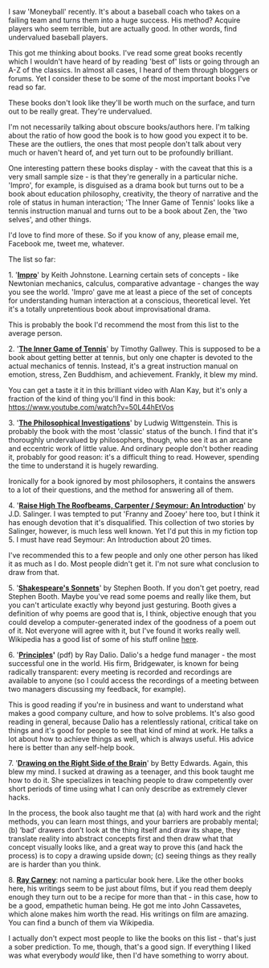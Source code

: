 I saw 'Moneyball' recently. It's about a baseball coach who takes on a failing team and turns them into a huge success. His method? Acquire players who seem terrible, but are actually good. In other words, find undervalued baseball players.

This got me thinking about books. I've read some great books recently which I wouldn't have heard of by reading 'best of' lists or going through an A-Z of the classics. In almost all cases, I heard of them through bloggers or forums. Yet I consider these to be some of the most important books I've read so far.

These books don't look like they'll be worth much on the surface, and turn out to be really great. They're undervalued.

I'm not necessarily talking about obscure books/authors here. I'm talking about the ratio of how good the book is to how good you expect it to be. These are the outliers, the ones that most people don't talk about very much or haven't heard of, and yet turn out to be profoundly brilliant.

One interesting pattern these books display - with the caveat that this is a very small sample size - is that they're generally in a particular niche. 'Impro', for example, is disguised as a drama book but turns out to be a book about education philosophy, creativity, the theory of narrative and the role of status in human interaction; 'The Inner Game of Tennis' looks like a tennis instruction manual and turns out to be a book about Zen, the 'two selves', and other things.

I'd love to find more of these. So if you know of any, please email me, Facebook me, tweet me, whatever.

The list so far:

1\. '**[Impro](http://www.amazon.co.uk/Impro-Performance-Books-Improvisation-Theatre/dp/0713687010/ref=sr_1_1?ie=UTF8&amp;qid=1350209370&amp;sr=8-1)**' by Keith Johnstone. Learning certain sets of concepts - like Newtonian mechanics, calculus, comparative advantage - changes the way you see the world. 'Impro' gave me at least a piece of the set of concepts for understanding human interaction at a conscious, theoretical level. Yet it's a totally unpretentious book about improvisational drama.

This is probably the book I'd recommend the most from this list to the average person.

2\. '**[The Inner Game of Tennis](http://www.amazon.co.uk/Inner-Game-Tennis-Timothy-Gallwey/dp/0330295136/ref=sr_1_1?s=books&amp;ie=UTF8&amp;qid=1350209411&amp;sr=1-1)**' by Timothy Gallwey. This is supposed to be a book about getting better at tennis, but only one chapter is devoted to the actual mechanics of tennis. Instead, it's a great instruction manual on emotion, stress, Zen Buddhism, and achievement. Frankly, it blew my mind.

You can get a taste it it in this brilliant video with Alan Kay, but it's only a fraction of the kind of thing you'll find in this book: https://www.youtube.com/watch?v=50L44hEtVos

3\. '**[The Philosophical Investigations](http://www.amazon.co.uk/Philosophical-Investigations-Ludwig-Wittgenstein/dp/1405159294/ref=sr_1_1?s=books&amp;ie=UTF8&amp;qid=1350209483&amp;sr=1-1)**' by Ludwig Wittgenstein. This is probably the book with the most 'classic' status of the bunch. I find that it's thoroughly undervalued by philosophers, though, who see it as an arcane and eccentric work of little value. And ordinary people don't bother reading it, probably for good reason: it's a difficult thing to read. However, spending the time to understand it is hugely rewarding.

Ironically for a book ignored by most philosophers, it contains the answers to a lot of their questions, and the method for answering all of them.

4\. '**[Raise High The Roofbeams, Carpenter / Seymour: An Introduction](http://www.amazon.co.uk/Raise-High-Roof-Carpenters-Seymour/dp/0241950465/ref=sr_1_1?s=books&amp;ie=UTF8&amp;qid=1350209566&amp;sr=1-1)**' by J.D. Salinger. I was tempted to put 'Franny and Zooey' here too, but I think it has enough devotion that it's disqualified. This collection of two stories by Salinger, however, is much less well known. Yet I'd put this in my fiction top 5. I must have read Seymour: An Introduction about 20 times.

I've recommended this to a few people and only one other person has liked it as much as I do. Most people didn't get it. I'm not sure what conclusion to draw from that.

5\. '**[Shakespeare's Sonnets](http://www.amazon.co.uk/Shakespeares-Sonnets-Yale-Nota-Bene/dp/0300085060/ref=sr_1_1?s=books&amp;ie=UTF8&amp;qid=1350209598&amp;sr=1-1)**' by Stephen Booth. If you don't get poetry, read Stephen Booth. Maybe you've read some poems and really like them, but you can't articulate exactly why beyond just gesturing. Booth gives a definition of why poems are good that is, I think, objective enough that you could develop a computer-generated index of the goodness of a poem out of it. Not everyone will agree with it, but I've found it works really well. Wikipedia has a good list of some of his stuff online [here](http://en.wikipedia.org/wiki/Stephen_Booth_(academic)).

6\. '**[Principles](http://www.bwater.com/Uploads/FileManager/Principles/Bridgewater-Associates-Ray-Dalio-Principles.pdf)'&nbsp;**(pdf) by Ray Dalio. Dalio's a hedge fund manager - the most successful one in the world. His firm, Bridgewater, is known for being radically transparent: every meeting is recorded and recordings are available to anyone (so I could access the recordings of a meeting between two managers discussing my feedback, for example).

This is good reading if you're in business and want to understand what makes a good company culture, and how to solve problems. It's also good reading in general, because Dalio has a relentlessly rational, critical take on things and it's good for people to see that kind of mind at work. He talks a lot about how to achieve things as well, which is always useful. His advice here is better than any self-help book.&nbsp;

7\. '**[Drawing on the Right Side of the Brain](http://www.amazon.co.uk/New-Drawing-Right-Side-Brain/dp/0007116454 "Drawing")**' by Betty Edwards. Again, this blew my mind. I sucked at drawing as a teenager, and this book taught me how to do it. She specializes in teaching people to draw competently over short periods of time using what I can only describe as extremely clever hacks.&nbsp;

In the process, the book also taught me that (a) with hard work and the right methods, you can learn most things, and your barriers are probably mental; (b) &lsquo;bad&rsquo; drawers don&rsquo;t look at the thing itself and draw its shape, they translate reality into abstract concepts first and then draw what that concept visually looks like, and a great way to prove this (and hack the process) is to copy a drawing upside down; (c) seeing things as they really are is harder than you think.&nbsp;

8\. **[Ray Carney](http://en.wikipedia.org/wiki/Ray_Carney)**: not naming a particular book here. Like the other books here, his writings seem to be just about films, but if you read them deeply enough they turn out to be a recipe for more than that - in this case, how to be a good, empathetic human being. He got me into John Cassavetes, which alone makes him worth the read. His writings on film are amazing. You can find a bunch of them via Wikipedia.&nbsp;

I actually don't expect most people to like the books on this list - that's just a sober prediction. To me, though, that's a good sign. If everything I liked was what everybody *would* like, then I'd have something to worry about.&nbsp;